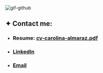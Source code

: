 ![gif-github](https://user-images.githubusercontent.com/75865332/156066839-b1427226-2d61-4673-8b96-bdfafc100197.gif)

## ✦ Contact me:
- ### Resume: [cv-carolina-almaraz.pdf](https://github.com/Carolinalmrz89/Carolinalmrz89/files/8157330/cv-carolina-almaraz.pdf)
- ### [LinkedIn](https://www.linkedin.com/in/carolina-almaraz/)
- ### [Email](lais.carolina.almaraz89@gmail.com) 
 
